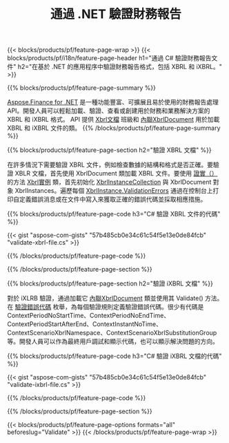 ﻿---
title: 通過 .NET 驗證財務報告
url: /zh-hant/net/validate/
description:  C# 代碼通過 .NET 庫驗證 XBRL 和 iXBRL 文件中的財務報告。
---
{{< blocks/products/pf/feature-page-wrap >}}
{{< blocks/products/pf/i18n/feature-page-header h1="通過 C# 驗證財務報告文件" h2="在基於 .NET 的應用程序中驗證財務報告格式，包括 XBRL 和 iXBRL。" >}}

{{% blocks/products/pf/feature-page-summary %}}

[Aspose.Finance for .NET](https://products.aspose.com/finance/net/) 是一種功能豐富、可擴展且易於使用的財務報告處理API。開發人員可以輕鬆加載、驗證、查看或創建用於財務和業務解決方案的 XBRL 和 iXBRL 格式。 API 提供 [Xbrl文檔](https://apireference.aspose.com/finance/net/aspose.finance.xbrl/xbrldocument) 班級和  [內聯XbrlDocument](https://apireference.aspose.com/finance/net/aspose.finance.xbrl.inline/inlinexbrldocument) 用於加載 XBRL 和 iXBRL 文件的類。
{{% /blocks/products/pf/feature-page-summary %}}

{{% blocks/products/pf/feature-page-section h2="驗證 XBRL 文檔" %}}

在許多情況下需要驗證 XBRL 文件，例如檢查數據的結構和格式是否正確。要驗證 XBLR 文檔，首先使用 XbrlDocument 類加載 XBRL 文件。要使用 [證實（）](https://apireference.aspose.com/finance/net/aspose.finance.xbrl/xbrlinstance/methods/validate) 的方法 [Xbrl實例](https://apireference.aspose.com/finance/net/aspose.finance.xbrl/xbrlinstance) 類，首先初始化 [XbrlInstanceCollection](https://apireference.aspose.com/finance/net/aspose.finance.xbrl/xbrlinstancecollection) 與 XbrlDocument 對象 XbrlInstances。遍歷每個 [XbrlInstance.ValidationErrors](https://apireference.aspose.com/finance/net/aspose.finance.xbrl/xbrlinstance/properties/validationerrors) 通過在控制台上打印自定義錯誤消息或在文件中寫入來獲取正確的錯誤代碼並採取相應措施。

{{% blocks/products/pf/feature-page-code h3="C# 驗證 XBRL 文件的代碼" %}}

{{< gist "aspose-com-gists" "57b485cb0e34c61c54f5e13e0de84fcb" "validate-xbrl-file.cs" >}} 

{{% /blocks/products/pf/feature-page-code %}}

{{% /blocks/products/pf/feature-page-section %}}

{{% blocks/products/pf/feature-page-section h2="驗證 iXBRL 文檔" %}}

對於 iXLRB 驗證，通過加載它 [內聯XbrlDocument](https://apireference.aspose.com/finance/net/aspose.finance.xbrl.inline/inlinexbrldocument) 類並使用其 Validate() 方法。在 [驗證錯誤代碼](https://apireference.aspose.com/finance/net/aspose.finance.xbrl.validator/validationerrorcode) 枚舉，為每個驗證規則定義驗證錯誤代碼。很少有代碼是 ContextPeriodNoStartTime、ContextPeriodNoEndTime、ContextPeriodStartAfterEnd、ContextInstantNoTime、ContextScenarioXbrlNamespace、ContextScenarioXbrlSubstitutionGroup 等。開發人員可以作為最終用戶調試和顯示代碼，也可以顯示解決問題的方向。

{{% blocks/products/pf/feature-page-code h3="C# 驗證 iXBRL 文檔的代碼" %}}

{{< gist "aspose-com-gists" "57b485cb0e34c61c54f5e13e0de84fcb" "validate-ixbrl-file.cs" >}}

{{% /blocks/products/pf/feature-page-code %}}

{{% /blocks/products/pf/feature-page-section %}}

{{< blocks/products/pf/feature-page-options formats="all" beforeslug="Validate" >}}
{{< /blocks/products/pf/feature-page-wrap >}}
